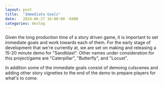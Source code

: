 ```yaml
---
layout: post
title:  "Immediate Goals"
date:   2024-06-27 16:00:00 -0400
categories: devlog
---
```

Given the long production time of a story driven game, it is important to set immediate goals and work towards each of them. For the early stage of development that we're currently at, we are set on making and releasing a 15-20 minute demo for "Sandblast".
Other names under consideration for this project/game are "Caterpillar", "Butterfly", and "Locust".

In addition some of the immediate goals consist of demoing cutscenes and adding other story vignettes to the end of the demo to prepare players for what's to come.
